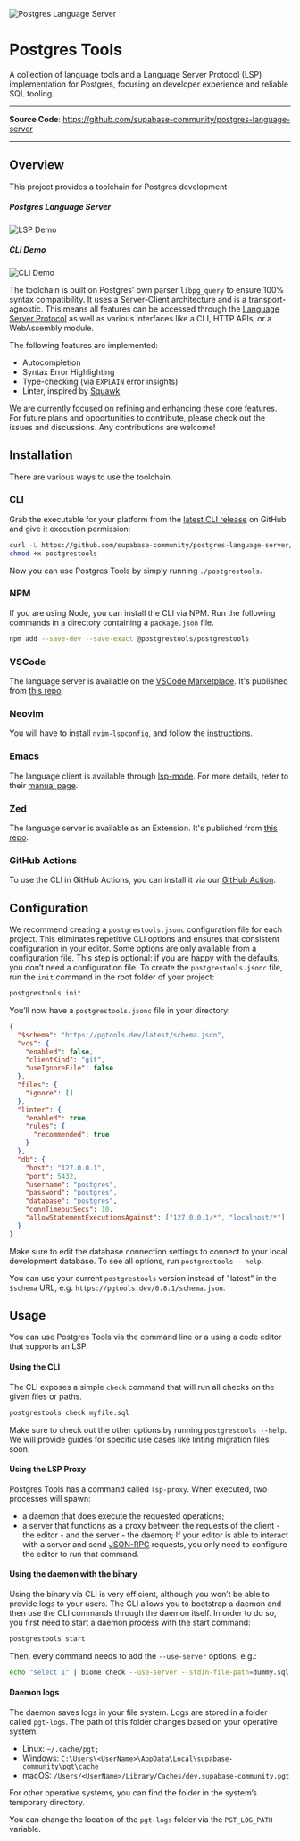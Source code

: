 ![Postgres Language Server](images/pls-github.png)

# Postgres Tools

A collection of language tools and a Language Server Protocol (LSP) implementation for Postgres, focusing on developer experience and reliable SQL tooling.

---

**Source Code**: <a href="https://github.com/supabase-community/postgres-language-server" target="_blank">https://github.com/supabase-community/postgres-language-server</a>

---

## Overview

This project provides a toolchain for Postgres development

##### Postgres Language Server

![LSP Demo](images/lsp-demo.gif)

##### CLI Demo

![CLI Demo](images/cli-demo.png)

The toolchain is built on Postgres' own parser `libpg_query` to ensure 100% syntax compatibility. It uses a Server-Client architecture and is a transport-agnostic. This means all features can be accessed through the [Language Server Protocol](https://microsoft.github.io/language-server-protocol/) as well as various interfaces like a CLI, HTTP APIs, or a WebAssembly module.

The following features are implemented:

- Autocompletion
- Syntax Error Highlighting
- Type-checking (via `EXPLAIN` error insights)
- Linter, inspired by [Squawk](https://squawkhq.com)

We are currently focused on refining and enhancing these core features. For future plans and opportunities to contribute, please check out the issues and discussions. Any contributions are welcome!

## Installation

There are various ways to use the toolchain.

### CLI

Grab the executable for your platform from the [latest CLI release](https://github.com/supabase-community/postgres-language-server/releases/latest) on GitHub and give it execution permission:

```sh
curl -L https://github.com/supabase-community/postgres-language-server/releases/download/<version>/postgrestools_aarch64-apple-darwin -o postgrestools
chmod +x postgrestools
```

Now you can use Postgres Tools by simply running `./postgrestools`.

### NPM

If you are using Node, you can install the CLI via NPM. Run the following commands in a directory containing a `package.json` file.

```sh
npm add --save-dev --save-exact @postgrestools/postgrestools
```

### VSCode

The language server is available on the [VSCode Marketplace](https://marketplace.visualstudio.com/items?itemName=Supabase.postgrestools). It's published from [this repo](https://github.com/supabase-community/postgrestools-vscode).

### Neovim

You will have to install `nvim-lspconfig`, and follow the [instructions](https://github.com/neovim/nvim-lspconfig/blob/master/doc/configs.md#postgres_lsp).

### Emacs

The language client is available through [lsp-mode](https://github.com/emacs-lsp/lsp-mode). For more details, refer to their [manual page](https://emacs-lsp.github.io/lsp-mode/page/lsp-postgres/).

### Zed

The language server is available as an Extension. It's published from [this repo](https://github.com/LoamStudios/zed-postgres-language-server).

### GitHub Actions

To use the CLI in GitHub Actions, you can install it via our [GitHub Action](https://github.com/supabase-community/postgrestools-cli-action).

## Configuration

We recommend creating a `postgrestools.jsonc` configuration file for each project. This eliminates repetitive CLI options and ensures that consistent configuration in your editor. Some options are only available from a configuration file. This step is optional: if you are happy with the defaults, you don’t need a configuration file. To create the `postgrestools.jsonc` file, run the `init` command in the root folder of your project:

```sh
postgrestools init
```

You’ll now have a `postgrestools.jsonc` file in your directory:

[//]: # "BEGIN DEFAULT_CONFIGURATION"

```json
{
  "$schema": "https://pgtools.dev/latest/schema.json",
  "vcs": {
    "enabled": false,
    "clientKind": "git",
    "useIgnoreFile": false
  },
  "files": {
    "ignore": []
  },
  "linter": {
    "enabled": true,
    "rules": {
      "recommended": true
    }
  },
  "db": {
    "host": "127.0.0.1",
    "port": 5432,
    "username": "postgres",
    "password": "postgres",
    "database": "postgres",
    "connTimeoutSecs": 10,
    "allowStatementExecutionsAgainst": ["127.0.0.1/*", "localhost/*"]
  }
}
```

[//]: # "END DEFAULT_CONFIGURATION"

Make sure to edit the database connection settings to connect to your local development database. To see all options, run `postgrestools --help`.

You can use your current `postgrestools` version instead of "latest" in the `$schema` URL, e.g. `https://pgtools.dev/0.8.1/schema.json`.

## Usage

You can use Postgres Tools via the command line or a using a code editor that supports an LSP.

#### Using the CLI

The CLI exposes a simple `check` command that will run all checks on the given files or paths.

```sh
postgrestools check myfile.sql
```

Make sure to check out the other options by running `postgrestools --help`. We will provide guides for specific use cases like linting migration files soon.

#### Using the LSP Proxy

Postgres Tools has a command called `lsp-proxy`. When executed, two processes will spawn:

- a daemon that does execute the requested operations;
- a server that functions as a proxy between the requests of the client - the editor - and the server - the daemon;
  If your editor is able to interact with a server and send [JSON-RPC](https://www.jsonrpc.org) requests, you only need to configure the editor to run that command.

#### Using the daemon with the binary

Using the binary via CLI is very efficient, although you won’t be able to provide logs to your users. The CLI allows you to bootstrap a daemon and then use the CLI commands through the daemon itself.
In order to do so, you first need to start a daemon process with the start command:

```sh
postgrestools start
```

Then, every command needs to add the `--use-server` options, e.g.:

```sh
echo "select 1" | biome check --use-server --stdin-file-path=dummy.sql
```

#### Daemon logs

The daemon saves logs in your file system. Logs are stored in a folder called `pgt-logs`. The path of this folder changes based on your operative system:

- Linux: `~/.cache/pgt;`
- Windows: `C:\Users\<UserName>\AppData\Local\supabase-community\pgt\cache`
- macOS: `/Users/<UserName>/Library/Caches/dev.supabase-community.pgt`

For other operative systems, you can find the folder in the system’s temporary directory.

You can change the location of the `pgt-logs` folder via the `PGT_LOG_PATH` variable.
